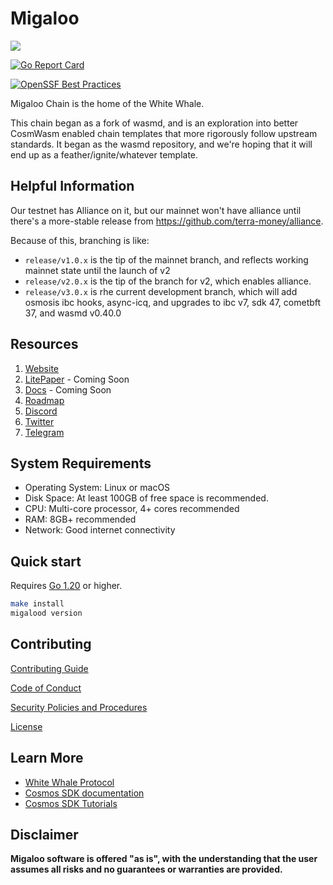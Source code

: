 # Migaloo

![](https://user-images.githubusercontent.com/94062656/215557558-6d0c39f1-9405-439a-aeb5-9baccdbd9df8.png)

[![Go Report Card](https://goreportcard.com/badge/White-Whale-Defi-Platform/migaloo-chain)](https://goreportcard.com/report/White-Whale-Defi-Platform/migaloo-chain)

[![OpenSSF Best Practices](https://bestpractices.coreinfrastructure.org/projects/7139/badge)](https://bestpractices.coreinfrastructure.org/projects/7139)

Migaloo Chain is the home of the White Whale.

This chain began as a fork of wasmd, and is an exploration into better CosmWasm enabled chain templates that more
rigorously follow upstream standards. It began as the wasmd repository, and we're hoping that it will end up as a
feather/ignite/whatever template.

## Helpful Information

Our testnet has Alliance on it, but our mainnet won't have alliance until there's a more-stable release from <https://github.com/terra-money/alliance>.

Because of this, branching is like:


* `release/v1.0.x` is the tip of the mainnet branch, and reflects working mainnet state until the launch of v2
* `release/v2.0.x` is the tip of the branch for v2, which enables alliance.
* `release/v3.0.x` is rhe current development branch, which will add osmosis ibc hooks, async-icq, and upgrades to ibc v7, sdk 47, cometbft 37, and wasmd v0.40.0

## Resources

1. [Website](https://migaloo.zone)
2. [LitePaper]() - Coming Soon
3. [Docs]( https://docs.migaloo.zone/) - Coming Soon
4. [Roadmap](./docs/ROADMAP.md)
5. [Discord](https://discord.com/channels/908044702794801233/1069611972053712947)
6. [Twitter](https://twitter.com/WhiteWhaleDefi)
7. [Telegram](https://t.me/whitewhaleofficial)

## System Requirements

* Operating System: Linux or macOS
* Disk Space: At least 100GB of free space is recommended.
* CPU: Multi-core processor, 4+ cores recommended
* RAM: 8GB+ recommended
* Network: Good internet connectivity

## Quick start

Requires [Go 1.20](https://go.dev/doc/install) or higher.

```bash
make install
migalood version
```

## Contributing

[Contributing Guide](./docs/CONTRIBUTING.md)

[Code of Conduct](./docs/CODE_OF_CONDUCT.md)

[Security Policies and Procedures](./docs/SECURITY.md)

[License](./LICENSE)

## Learn More

* [White Whale Protocol](https://whitewhale.money/)
* [Cosmos SDK documentation](https://docs.cosmos.network/)
* [Cosmos SDK Tutorials](https://tutorials.cosmos.network/)

## Disclaimer

**Migaloo software is offered "as is", with the understanding that the user assumes all risks and no guarantees or warranties are provided.**
